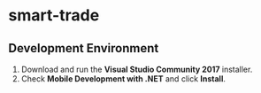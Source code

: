 # smart-trade
## Development Environment
1. Download and run the **Visual Studio Community 2017** installer.
2. Check **Mobile Development with .NET** and click **Install**.

